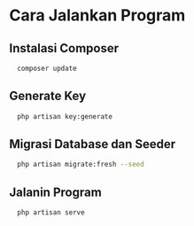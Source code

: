 
# Cara Jalankan Program




## Instalasi Composer
```bash
  composer update
```
## Generate Key
```bash
  php artisan key:generate
```
## Migrasi Database dan Seeder
```bash
  php artisan migrate:fresh --seed
```
## Jalanin Program
```bash
  php artisan serve
```
    
